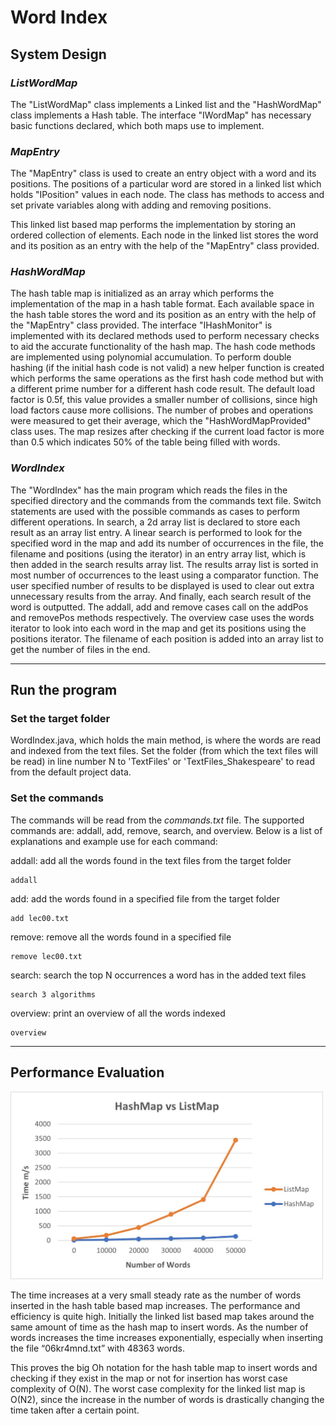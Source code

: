 # Word Index

## System Design

### _ListWordMap_

The "ListWordMap" class implements a Linked list and the "HashWordMap" class implements a
Hash table. The interface "IWordMap" has necessary basic functions declared, which both maps
use to implement.

### _MapEntry_

The "MapEntry" class is used to create an entry object with a word and its positions. The positions
of a particular word are stored in a linked list which holds
"IPosition" values in each node. The
class has methods to access and set private variables along with adding and removing positions.

This linked list based map performs the implementation by storing an ordered collection of
elements. Each node in the linked list stores the word and its position as an entry with the help
of the "MapEntry" class provided.

### _HashWordMap_

The hash table map is initialized as an array which performs the implementation of the map in a
hash table format. Each available space in the hash table stores the word and its position as an
entry with the help of the "MapEntry" class provided. The interface "IHashMonitor" is
implemented with its declared methods used to perform necessary checks to aid the accurate
functionality of the hash map. The hash code methods are implemented using polynomial
accumulation. To perform double hashing (if the initial hash code is not valid) a new helper
function is created which performs the same operations as the first hash code method but with
a different prime number for a different hash code result. The default load factor is 0.5f, this
value provides a smaller number of collisions, since high load factors cause more collisions. The
number of probes and operations were measured to get their average, which the
"HashWordMapProvided" class uses. The map resizes after checking if the current load factor is
more than 0.5 which indicates 50% of the table being filled with words.

### _WordIndex_

The "WordIndex" has the main program which reads the files in the specified directory and the
commands from the commands text file. Switch statements are used with the possible
commands as cases to perform different operations. In search, a 2d array list is declared to store
each result as an array list entry. A linear search is performed to look for the specified word in
the map and add its number of occurrences in the file, the filename and positions (using the
iterator) in an entry array list, which is then added in the search results array list. The results array
list is sorted in most number of occurrences to the least using a comparator function. The user
specified number of results to be displayed is used to clear out extra unnecessary results from
the array. And finally, each search result of the word is outputted. The addall, add and remove
cases call on the addPos and removePos methods respectively. The overview case uses the words
iterator to look into each word in the map and get its positions using the positions iterator. The
filename of each position is added into an array list to get the number of files in the end.

---

## Run the program

### Set the target folder
WordIndex.java, which holds the main method, is where the words are read and indexed from the text files. Set the folder (from which the text files will be read) in line number N to 'TextFiles' or 'TextFiles_Shakespeare' to read from the default project data. 

### Set the commands

The commands will be read from the _commands.txt_ file. The supported commands are: addall, add, remove, search, and overview. Below is a list of explanations and example use for each command:

addall: add all the words found in the text files from the target folder

```
addall
```

add: add the words found in a specified file from the target folder

```
add lec00.txt
```

remove: remove all the words found in a specified file

```
remove lec00.txt
```

search: search the top N occurrences a word has in the added text files

```
search 3 algorithms
```

overview: print an overview of all the words indexed

```
overview
```

---

## Performance Evaluation

 <img src="./images/performance.png" width="500" />
 
The time increases at a very small steady rate as the number of words inserted in the hash table based map increases. The performance and efficiency is quite high. Initially the linked list based map takes around the same amount of time as the hash map to insert words. As the number of words increases the time increases exponentially, especially when inserting the file “06kr4mnd.txt” with 48363 words. 

This proves the big Oh notation for the hash table map to insert words and checking if they exist in the map or not for insertion has worst case complexity of O(N). The worst case complexity for the linked list map is O(N2), since the increase in the number of words is drastically changing the time taken after a certain point.

